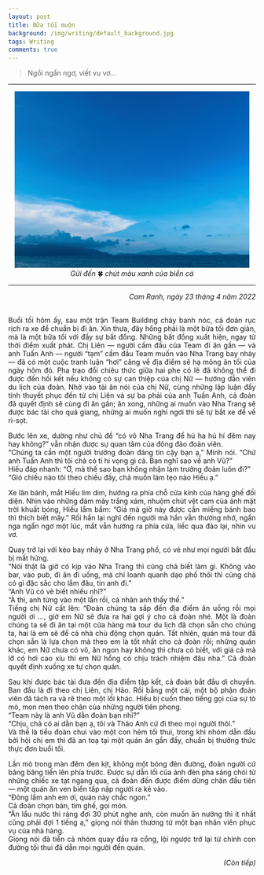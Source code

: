```yaml
---
layout: post
title: Bữa tối muộn
background: /img/writing/default_background.jpg
tags: Writing
comments: true
---
```


> Ngồi ngẩn ngơ, viết vu vơ...

---

<center><img src="/img/writing/cam_lam_cam_hai_dong.jpg" alt="Bờ biển Cam Hải Đông, Cam Lâm" title="Bờ biển Cam Hải Đông, Cam Lâm" style="max-width: 95%; height: auto;"/></center>
<center><i>Gửi đến</i> 🍀 <i>chút màu xanh của biển cả</i></center>

---

<div style="text-align: right"><i>Cam Ranh, ngày 23 tháng 4 năm 2022</i></div>
<br/>

<div style="text-align: justify">
<p>Buổi tối hôm ấy, sau một trận Team Building cháy banh nóc, cả đoàn rục rịch ra xe để chuẩn bị đi ăn. Xin thưa, đây hổng phải là một bữa tối đơn giản, mà là một bữa tối với đầy sự bất đồng. Những bất đồng xuất hiện, ngay từ thời điểm xuất phát. Chị Liên — người cầm đầu của Team đi ăn gần — và anh Tuấn Anh — người “tạm” cầm đầu Team muốn vào Nha Trang bay nhảy — đã có một cuộc tranh luận “hơi” căng về địa điểm sẽ hạ mông ăn tối của ngày hôm đó. Pha trao đổi chiêu thức giữa hai phe có lẽ đã không thể đi được đến hồi kết nếu không có sự can thiệp của chị Nữ — hướng dẫn viên du lịch của đoàn. Nhờ vào tài ăn nói của chị Nữ, cùng những lập luận đầy tính thuyết phục đến từ chị Liên và sự ba phải của anh Tuấn Anh, cả đoàn đã quyết định sẽ cùng đi ăn gần; ăn xong, những ai muốn vào Nha Trang sẽ được bác tài cho quá giang, những ai muốn nghỉ ngơi thì sẽ tự bắt xe để về rì-sọt.</p>

<p>Bước lên xe, dường như chủ đề “có vô Nha Trang để hú ha hú hí đêm nay hay không?” vẫn nhận được sự quan tâm của đông đảo đoàn viên.<br/>
“Chúng ta cần một người trưởng đoàn đáng tin cậy bạn ạ,” Minh nói. “Chứ anh Tuấn Anh thì tôi chả có tí hi vọng gì cả. Bạn nghĩ sao về anh Vũ?”<br/>
Hiếu đáp nhanh: “Ờ, mà thế sao bạn không nhận làm trưởng đoàn luôn đi?”<br/>
“Gió chiều nào tôi theo chiều đấy, chả muốn làm tẹo nào Hiếu ạ.”</p>

<p>Xe lăn bánh, mắt Hiếu lim dim, hướng ra phía chỗ cửa kính của hàng ghế đối diện. Nhìn vào những đám mây trắng xám, nhuộm chút vệt cam của ánh mặt trời khuất bóng, Hiếu lẩm bẩm: “Giá mà giờ này được cắn miếng bánh bao thì thích biết mấy.” Rồi hắn lại nghĩ đến người mà hắn vẫn thường nhớ, ngẩn nga ngẩn ngơ một lúc, mắt vẫn hướng ra phía cửa, liếc qua đảo lại, nhìn vu vơ.</p>

<p>Quay trở lại với kèo bay nhảy ở Nha Trang phố, có vẻ như mọi người bắt đầu bị mất hứng.<br/>
“Nói thật là giờ có kịp vào Nha Trang thì cũng chả biết làm gì. Không vào bar, vào pub, đi ăn đi uống, mà chỉ loanh quanh dạo phố thôi thì cũng chả có gì đặc sắc cho lắm đâu, tin anh đi.”<br/>
“Anh Vũ có vẻ biết nhiều nhỉ?”<br/>
“À thì, anh từng vào một lần rồi, cá nhân anh thấy thế.”<br/>
Tiếng chị Nữ cất lên: “Đoàn chúng ta sắp đến địa điểm ăn uống rồi mọi người ơi …, giờ em Nữ sẽ đưa ra hai gợi ý cho cả đoàn nhé. Một là đoàn chúng ta sẽ đi ăn tại một cửa hàng mà tour du lịch đã chọn sẵn cho chúng ta, hai là em sẽ để cả nhà chủ động chọn quán. Tất nhiên, quán mà tour đã chọn sẵn là lựa chọn mà theo em là tốt nhất cho cả đoàn rồi; những quán khác, em Nữ chưa có vô, ăn ngon hay không thì chưa có biết, với giá cả mà lỡ có hơi cao xíu thì em Nữ hổng có chịu trách nhiệm đâu nha.” Cả đoàn quyết định xuống xe tự chọn quán.</p>

<p>Sau khi được bác tài đưa đến địa điểm tập kết, cả đoàn bắt đầu di chuyển. Ban đầu là đi theo chị Liên, chị Hảo. Rồi bẵng một cái, một bộ phận đoàn viên đã tách ra và rẽ theo một lối khác. Hiếu bị cuốn theo tiếng gọi của sự tò mò, mon men theo chân của những người tiên phong.<br/>
“Team này là anh Vũ dẫn đoàn bạn nhỉ?”<br/>
“Chịu, chả có ai dẫn bạn ạ, tôi và Thảo Anh cứ đi theo mọi người thôi.”<br/>
Và thế là tiểu đoàn chui vào một con hẻm tối thui, trong khi nhóm dẫn đầu bởi hội chị em thì đã an toạ tại một quán ăn gần đấy, chuẩn bị thưởng thức thực đơn buổi tối.</p>

<p>Lần mò trong màn đêm đen kịt, không một bóng đèn đường, đoàn người cứ băng băng tiến lên phía trước. Được sự dẫn lối của ánh đèn pha sáng chói từ những chiếc xe tạt ngang qua, cả đoàn đến được điểm dừng chân đầu tiên — một quán ăn ven biển tấp nập người ra kẻ vào.<br/>
“Đông lắm anh em ơi, quán này chắc ngon.”<br/>
Cả đoàn chọn bàn, tìm ghế, gọi món.<br/>
“Ăn lẩu nước thì ráng đợi 30 phút nghe anh, còn muốn ăn nướng thì ít nhất cũng phải đợi 1 tiếng ạ,” giọng nói thân thương từ một bạn nhân viên phục vụ của nhà hàng.<br/>
Giọng nói đã tiễn cả nhóm quay đầu ra cổng, lội ngược trở lại từ chính con đường tối thui đã dẫn mọi người đến quán.</p>
</div>

<div style="text-align: right"><i>(Còn tiếp)</i></div>
